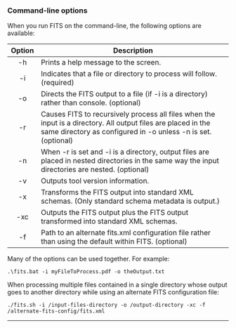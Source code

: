 ### Command-line options

When you run FITS on the command-line, the following options are available:

| Option      | Description |
| :---------: | ----------- |
| -h | Prints a help message to the screen. |
| -i | Indicates that a file or directory to process will follow. (required) |
| -o | Directs the FITS output to a file (if -i is a directory) rather than console. (optional) |
| -r | Causes FITS to recursively process all files when the input is a directory. All output files are placed in the same directory as configured in -o unless -n is set. (optional) |
| -n | When -r is set and -i is a directory, output files are placed in nested directories in the same way the input directories are nested. (optional) |
| -v | Outputs tool version information. |
| -x | Transforms the FITS output into standard XML schemas. (Only standard schema metadata is output.) |
| -xc | Outputs the FITS output plus the FITS output transformed into standard XML schemas. |
| -f | Path to an alternate fits.xml configuration file rather than using the default within FITS. (optional) |



Many of the options can be used together. For example: 

```.\fits.bat -i myFileToProcess.pdf -o theOutput.txt```

When processing multiple files contained in a single directory whose output goes to another directory while using an alternate FITS configuration file:

```./fits.sh -i /input-files-directory -o /output-directory -xc -f /alternate-fits-config/fits.xml```

---